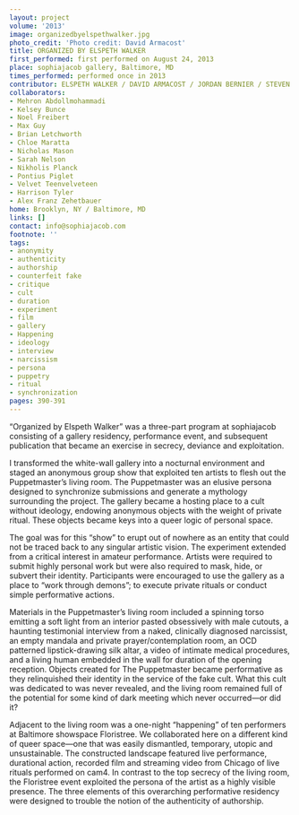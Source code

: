 ```yaml
---
layout: project
volume: '2013'
image: organizedbyelspethwalker.jpg
photo_credit: 'Photo credit: David Armacost'
title: ORGANIZED BY ELSPETH WALKER
first_performed: first performed on August 24, 2013
place: sophiajacob gallery, Baltimore, MD
times_performed: performed once in 2013
contributor: ELSPETH WALKER / DAVID ARMACOST / JORDAN BERNIER / STEVEN RIDDLE
collaborators:
- Mehron Abdollmohammadi
- Kelsey Bunce
- Noel Freibert
- Max Guy
- Brian Letchworth
- Chloe Maratta
- Nicholas Mason
- Sarah Nelson
- Nikholis Planck
- Pontius Piglet
- Velvet Teenvelveteen
- Harrison Tyler
- Alex Franz Zehetbauer
home: Brooklyn, NY / Baltimore, MD
links: []
contact: info@sophiajacob.com
footnote: ''
tags:
- anonymity
- authenticity
- authorship
- counterfeit fake
- critique
- cult
- duration
- experiment
- film
- gallery
- Happening
- ideology
- interview
- narcissism
- persona
- puppetry
- ritual
- synchronization
pages: 390-391
---
```


“Organized by Elspeth Walker” was a three-part program at sophiajacob consisting of a gallery residency, performance event, and subsequent publication that became an exercise in secrecy, deviance and exploitation.

I transformed the white-wall gallery into a nocturnal environment and staged an anonymous group show that exploited ten artists to flesh out the Puppetmaster’s living room. The Puppetmaster was an elusive persona designed to synchronize submissions and generate a mythology surrounding the project. The gallery became a hosting place to a cult without ideology, endowing anonymous objects with the weight of private ritual. These objects became keys into a queer logic of personal space.

The goal was for this “show” to erupt out of nowhere as an entity that could not be traced back to any singular artistic vision. The experiment extended from a critical interest in amateur performance. Artists were required to submit highly personal work but were also required to mask, hide, or subvert their identity. Participants were encouraged to use the gallery as a place to “work through demons”; to execute private rituals or conduct simple performative actions.

Materials in the Puppetmaster’s living room included a spinning torso emitting a soft light from an interior pasted obsessively with male cutouts, a haunting testimonial interview from a naked, clinically diagnosed narcissist, an empty mandala and private prayer/contemplation room, an OCD patterned lipstick-drawing silk altar, a video of intimate medical procedures, and a living human embedded in the wall for duration of the opening reception. Objects created for The Puppetmaster became performative as they relinquished their identity in the service of the fake cult. What this cult was dedicated to was never revealed, and the living room remained full of the potential for some kind of dark meeting which never occurred—or did it?

Adjacent to the living room was a one-night “happening” of ten performers at Baltimore showspace Floristree. We collaborated here on a different kind of queer space—one that was easily dismantled, temporary, utopic and unsustainable. The constructed landscape featured live performance, durational action, recorded film and streaming video from Chicago of live rituals performed on cam4. In contrast to the top secrecy of the living room, the Floristree event exploited the persona of the artist as a highly visible presence. The three elements of this overarching performative residency were designed to trouble the notion of the authenticity of authorship.
